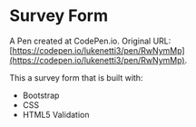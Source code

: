 # Survey Form
 A Pen created at CodePen.io. Original URL: [https://codepen.io/lukenetti3/pen/RwNymMp](https://codepen.io/lukenetti3/pen/RwNymMp).
 
 This a survey form that is built with:
 <ul>
 <li>Bootstrap</li>
 <li>CSS</li>
 <li>HTML5 Validation</li>
 </ul>

 
